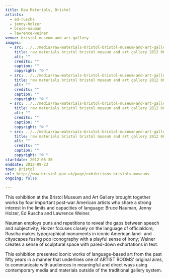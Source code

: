 ```yaml
---
title: Raw Materials, Bristol
artists:
  - ed-ruscha
  - jenny-holzer
  - bruce-nauman
  - lawrence-weiner
venue: bristol-museum-and-art-gallery
images:
  - src: ../../media/raw-materials-bristol-bristol-museum-and-art-gallery-2012-06-30-0.webp
    title: raw materials bristol bristol museum and art gallery 2012 06 30 0
    alt: ""
    credits: ""
    caption: ""
    copyright: "© "
  - src: ../../media/raw-materials-bristol-bristol-museum-and-art-gallery-2012-06-30-1.webp
    title: raw materials bristol bristol museum and art gallery 2012 06 30 1
    alt: ""
    credits: ""
    caption: ""
    copyright: "© "
  - src: ../../media/raw-materials-bristol-bristol-museum-and-art-gallery-2012-06-30-2.webp
    title: raw materials bristol bristol museum and art gallery 2012 06 30 2
    alt: ""
    credits: ""
    caption: ""
    copyright: "© "
  - src: ../../media/raw-materials-bristol-bristol-museum-and-art-gallery-2012-06-30-3.webp
    title: raw materials bristol bristol museum and art gallery 2012 06 30 3
    alt: ""
    credits: ""
    caption: ""
    copyright: "© "
startdate: 2012-06-30
enddate: 2012-09-23
town: Bristol
url: http://www.bristol.gov.uk/page/exhibitions-bristols-museums
ongoing: false

---
```


This exhibition at the Bristol Museum and Art Gallery brought together works by four important post-war American artists who share a strong interest in the limits and capacities of language: Bruce Nauman, Jenny Holzer, Ed Ruscha and Lawrence Weiner.

Nauman employs puns and repetitions to reveal the gaps between speech and subjectivity; Holzer focuses closely on the language of officialdom; Ruscha makes typographical monuments in iconic American land- and cityscapes fusing pop iconography with a playful sense of irony; Weiner creates a sense of sculptural space with pared-down exhortations in text.

This exhibition presented iconic works of language-based art from the past fifty years in a manner that underlines one of ARTIST ROOMS' original aims, to communicate with audiences in meaningful and direct ways using contemporary media and materials outside of the traditional gallery system.